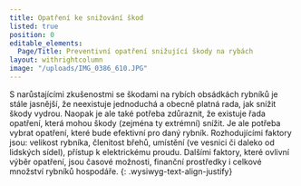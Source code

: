 ```yaml
---
title: Opatření ke snižování škod
listed: true
position: 0
editable_elements:
  Page/Title: Preventivní opatření snižující škody na rybách
layout: withrightcolumn
image: "/uploads/IMG_0386_610.JPG"
---
```

S narůstajícími zkušenostmi se škodami na rybích obsádkách rybníků je
stále jasnější, že neexistuje jednoduchá a obecně platná rada, jak
snížit škody vydrou. Naopak je ale také potřeba zdůraznit, že existuje
řada opatření, která mohou škody (zejména ty extrémní) snížit. Je ale
potřeba vybrat opatření, které bude efektivní pro daný rybník.
Rozhodujícími faktory jsou: velikost rybníka, členitost břehů, umístění
(ve vesnici či daleko od lidských sídel), přístup k elektrickému proudu.
Dalšími faktory, které ovlivní výběr opatření, jsou časové možnosti,
finanční prostředky i celkové množství rybníků hospodáře.
{: .wysiwyg-text-align-justify}
